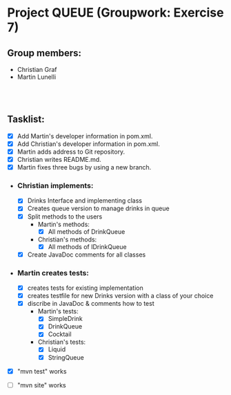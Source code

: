 # Project QUEUE (Groupwork: Exercise 7)
## Group members:  
* Christian Graf  
* Martin Lunelli
<br>
</br>

## Tasklist:
- [x] Add Martin's developer information in pom.xml.
- [x] Add Christian's developer information in pom.xml.
- [x] Martin adds address to Git repository.
- [x] Christian writes README.md.
- [x] Martin fixes three bugs by using a new branch.

- ### Christian implements:
    - [x] Drinks Interface and implementing class
    - [x] Creates queue version to manage drinks in queue
    - [x] Split methods to the users
        - Martin's methods:
            - [x] All methods of DrinkQueue  
        - Christian's methods:
            - [x] All methods of IDrinkQueue
    - [x] Create JavaDoc comments for all classes

- ### Martin creates tests:
    - [x] creates tests for existing implementation
    - [x] creates testfile for new Drinks version with a class of your choice
    - [x] discribe in JavaDoc & comments how to test
        - Martin's tests:
            - [x] SimpleDrink
            - [x] DrinkQueue
            - [x] Cocktail
        - Christian's tests:
            - [x] Liquid
            - [x] StringQueue

- [x] "mvn test" works

- [ ] "mvn site" works
